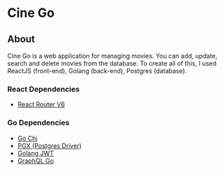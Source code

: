 # Cine Go

## About
Cine Go is a web application for managing movies. You can add, update, search and delete movies from the database. To create all of this, I used ReactJS (front-end), Golang (back-end), Postgres (database).

### React Dependencies
<ul>
    <li><a href="https://reactrouter.com/en/main">React Router V6</a></li>
</ul>


### Go Dependencies
<ul>
    <li><a href="https://github.com/go-chi/chi">Go Chi</a></li>
    <li><a href="https://github.com/jackc/pgx">PGX (Postgres Driver)</a></li>
    <li><a href="https://github.com/golang-jwt/jwt">Golang JWT</a></li>
    <li><a href="https://github.com/graphql-go/graphql">GraphQL Go</a></li>
</ul>